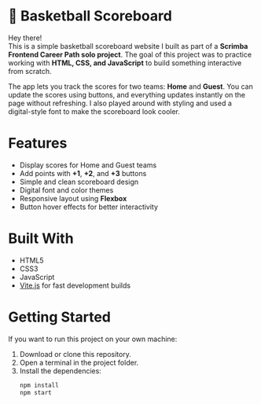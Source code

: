 # 🏀 Basketball Scoreboard

Hey there!   
This is a simple basketball scoreboard website I built as part of a **Scrimba Frontend Career Path solo project**. The goal of this project was to practice working with **HTML, CSS, and JavaScript** to build something interactive from scratch.

The app lets you track the scores for two teams: **Home** and **Guest**. You can update the scores using buttons, and everything updates instantly on the page without refreshing. I also played around with styling and used a digital-style font to make the scoreboard look cooler.

# Features

- Display scores for Home and Guest teams
- Add points with **+1**, **+2**, and **+3** buttons
- Simple and clean scoreboard design
- Digital font and color themes
- Responsive layout using **Flexbox**
- Button hover effects for better interactivity

# Built With

- HTML5
- CSS3
- JavaScript
- [Vite.js](https://vitejs.dev/) for fast development builds

# Getting Started

If you want to run this project on your own machine:

1. Download or clone this repository.
2. Open a terminal in the project folder.
3. Install the dependencies:
   ```bash
   npm install
   npm start

